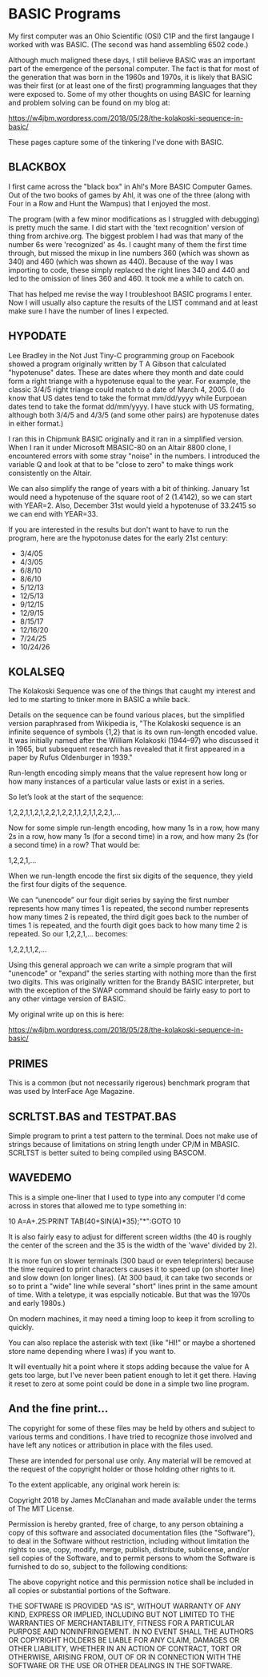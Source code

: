 # BASIC Programs

My first computer was an Ohio Scientific (OSI) C1P and the first langauge I worked with was BASIC. (The second was hand assembling 6502 code.)

Although much maligned these days, I still believe BASIC was an important part of the emergence of the personal computer. The fact is that for most of the generation that was born in the 1960s and 1970s, it is likely that BASIC was their first (or at least one of the first) programming languages that they were exposed to. Some of my other thoughts on using BASIC for learning and problem solving can be found on my blog at:

https://w4jbm.wordpress.com/2018/05/28/the-kolakoski-sequence-in-basic/

These pages capture some of the tinkering I've done with BASIC.

## BLACKBOX

I first came across the "black box" in Ahl's More BASIC Computer Games. Out of the two books of games by Ahl, it was one of the three (along with Four in a Row and Hunt the Wampus) that I enjoyed the most.

The program (with a few minor modifications as I struggled with debugging) is pretty much the same. I did start with the 'text recognition' version of thing from archive.org. The biggest problem I had was that many of the number 6s were 'recognized' as 4s. I caught many of them the first time through, but missed the mixup in line numbers 360 (which was shown as 340) and 460 (which was shown as 440). Because of the way I was importing to code, these simply replaced the right lines 340 and 440 and led to the omission of lines 360 and 460. It took me a while to catch on.

That has helped me revise the way I troubleshoot BASIC programs I enter. Now I will usually also capture the results of the LIST command and at least make sure I have the number of lines I expected.


## HYPODATE

Lee Bradley in the Not Just Tiny-C programming group on Facebook showed a program originally written by T A Gibson that calculated "hypotenuse" dates. These are dates where they month and date could form a right triange with a hypotenuse equal to the year. For example, the classic 3/4/5 right triange could match to a date of March 4, 2005. (I do know that US dates tend to take the format mm/dd/yyyy while Eurpoean dates tend to take the format dd/mm/yyyy. I have stuck with US formating, although both 3/4/5 and 4/3/5 (and some other pairs) are hypotenuse dates in either format.)

I ran this in Chipmunk BASIC originally and it ran in a simplified version. When I ran it under Microsoft MBASIC-80 on an Altair 8800 clone, I encountered errors with some stray "noise" in the numbers. I introduced the variable Q and look at that to be "close to zero" to make things work consistently on the Altair.

We can also simplify the range of years with a bit of thinking. January 1st would need a hypotenuse of the square root of 2 (1.4142), so we can start with YEAR=2. Also, December 31st would yield a hypotenuse of 33.2415 so we can end with YEAR=33.

If you are interested in the results but don't want to have to run the program, here are the hypotonuse dates for the early 21st century:

- 3/4/05
- 4/3/05
- 6/8/10
- 8/6/10
- 5/12/13
- 12/5/13
- 9/12/15
- 12/9/15
- 8/15/17
- 12/16/20
- 7/24/25
- 10/24/26


## KOLALSEQ

The Kolakoski Sequence was one of the things that caught my interest and led to me starting to tinker more in BASIC a while back.

Details on the sequence can be found various places, but the simplified version paraphrased from Wikipedia is, "The Kolakoski sequence is an infinite sequence of symbols {1,2} that is its own run-length encoded value. It was initially named after the William Kolakoski (1944–97) who discussed it in 1965, but subsequent research has revealed that it first appeared in a paper by Rufus Oldenburger in 1939."

Run-length encoding simply means that the value represent how long or how many instances of a particular value lasts or exist in a series.

So let’s look at the start of the sequence:

1,2,2,1,1,2,1,2,2,1,2,2,1,1,2,1,1,2,2,1,…

Now for some simple run-length encoding, how many 1s in a row, how many 2s in a row, how many 1s (for a second time) in a row, and how many 2s (for a second time) in a row? That would be:

1,2,2,1,…

When we run-length encode the first six digits of the sequence, they yield the first four digits of the sequence.

We can “unencode” our four digit series by saying the first number represents how many times 1 is repeated, the second number represents how many times 2 is repeated, the third digit goes back to the number of times 1 is repeated, and the fourth digit goes back to how many time 2 is repeated. So our 1,2,2,1,… becomes:

1,2,2,1,1,2,…

Using this general approach we can write a simple program that will "unencode" or "expand" the series starting with nothing more than the first two digits. This was originally written for the Brandy BASIC interpreter, but with the exception of the SWAP command should be fairly easy to port to any other vintage version of BASIC.

My original write up on this is here:

https://w4jbm.wordpress.com/2018/05/28/the-kolakoski-sequence-in-basic/


## PRIMES

This is a common (but not necessarily rigerous) benchmark program that was used by InterFace Age Magazine.


## SCRLTST.BAS and TESTPAT.BAS

Simple program to print a test pattern to the terminal. Does not make use of strings because of limitations on string length under CP/M in MBASIC. SCRLTST is better suited to being compiled using BASCOM.


## WAVEDEMO

This is a simple one-liner that I used to type into any computer I'd come across in stores that allowed me to type something in:

10 A=A+.25:PRINT TAB(40+SIN(A)*35);"\*":GOTO 10

It is also fairly easy to adjust for different screen widths (the 40 is roughly the center of the screen and the 35 is the width of the 'wave' divided by 2).

It is more fun on slower terminals (300 baud or even teleprinters) because the time required to print characters causes it to speed up (on shorter line) and slow down (on longer lines). (At 300 baud, it can take two seconds or so to print a "wide" line while several "short" lines print in the same amount of time. With a teletype, it was espcially noticable. But that was the 1970s and early 1980s.)

On modern machines, it may need a timing loop to keep it from scrolling to quickly.

You can also replace the asterisk with text (like "HI!" or maybe a shortened store name depending where I was) if you want to.

It will eventually hit a point where it stops adding because the value for A gets too large, but I've never been patient enough to let it get there. Having it reset to zero at some point could be done in a simple two line program.


## And the fine print...
The copyright for some of these files may be held by others and subject to various terms and conditions. I have tried to recognize those involved and have left any notices or attribution in place with the files used.

These are intended for personal use only. Any material will be removed at the request of the copyright holder or those holding other rights to it.

To the extent applicable, any original work herein is:

Copyright 2018 by James McClanahan and made available under the terms of The MIT License.

Permission is hereby granted, free of charge, to any person obtaining a copy of this software and associated documentation files (the "Software"), to deal in the Software without restriction, including without limitation the rights to use, copy, modify, merge, publish, distribute, sublicense, and/or sell copies of the Software, and to permit persons to whom the Software is furnished to do so, subject to the following conditions:

The above copyright notice and this permission notice shall be included in all copies or substantial portions of the Software.

THE SOFTWARE IS PROVIDED "AS IS", WITHOUT WARRANTY OF ANY KIND, EXPRESS OR IMPLIED, INCLUDING BUT NOT LIMITED TO THE WARRANTIES OF MERCHANTABILITY, FITNESS FOR A PARTICULAR PURPOSE AND NONINFRINGEMENT. IN NO EVENT SHALL THE AUTHORS OR COPYRIGHT HOLDERS BE LIABLE FOR ANY CLAIM, DAMAGES OR OTHER LIABILITY, WHETHER IN AN ACTION OF CONTRACT, TORT OR OTHERWISE, ARISING FROM, OUT OF OR IN CONNECTION WITH THE SOFTWARE OR THE USE OR OTHER DEALINGS IN THE SOFTWARE.
